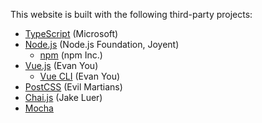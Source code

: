 This website is built with the following third-party projects:

- [TypeScript] (Microsoft)
- [Node.js] (Node.js Foundation, Joyent)
	- [npm] (npm Inc.)
- [Vue.js] (Evan You)
	- [Vue CLI] (Evan You)
- [PostCSS] (Evil Martians)
- [Chai.js] (Jake Luer)
- [Mocha]


[TypeScript]: http://www.typescriptlang.org/
[Node.js]: https://nodejs.org/
[npm]: https://www.npmjs.com/
[Vue.js]: https://vuejs.org/
[Vue CLI]: https://cli.vuejs.org/
[PostCSS]: https://postcss.org/
[Chai.js]: https://www.chaijs.com/
[Mocha]: https://mochajs.org/
